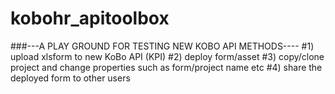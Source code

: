 # kobohr_apitoolbox
###---A PLAY GROUND FOR TESTING NEW KOBO API METHODS----
#1) upload xlsform to new KoBo API (KPI)
#2) deploy form/asset
#3) copy/clone project and change properties such as form/project name etc
#4) share the deployed form to other users
